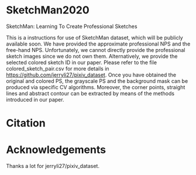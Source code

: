 # SketchMan2020
SketchMan: Learning To Create Professional Sketches

This is a instructions for use of SketchMan dataset, which will be publicly available soon.
We have provided the approximate professional NPS and the free-hand NPS.
Unfortunately, we cannot directly provide the professional sketch images since we do not own them. Alternatively, we provide the selected colored sketch ID in our paper.
Please refer to the file colored_sketch_pair.csv for more details in https://github.com/jerryli27/pixiv_dataset.
Once you have obtained the original and colored PS, the grayscale PS and the background mask can be produced via specific CV algorithms. 
Moreover, the corner points, straight lines and abstract contour can be extracted by means of the methods introduced in our paper. 

# Citation

# Acknowledgements
Thanks a lot for jerryli27/pixiv_dataset.
